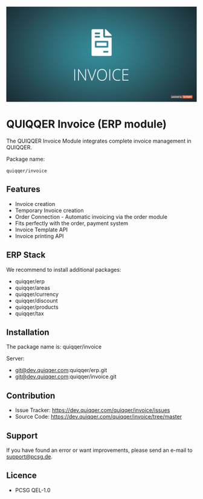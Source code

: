 ![QUIQQER Invoice](bin/images/Readme.jpg)

QUIQQER Invoice (ERP module)
========

The QUIQQER Invoice Module integrates complete invoice management in QUIQQER.

Package name:

    quiqqer/invoice


Features
------

- Invoice creation
- Temporary Invoice creation
- Order Connection - Automatic invoicing via the order module
- Fits perfectly with the order, payment system
- Invoice Template API
- Invoice printing API

ERP Stack
----

We recommend to install additional packages:

- quiqqer/erp
- quiqqer/areas
- quiqqer/currency
- quiqqer/discount
- quiqqer/products
- quiqqer/tax

Installation
------------

The package name is: quiqqer/invoice

Server:

- git@dev.quiqqer.com:quiqqer/erp.git
- git@dev.quiqqer.com:quiqqer/invoice.git

Contribution
----------

- Issue Tracker: https://dev.quiqqer.com/quiqqer/invoice/issues
- Source Code: https://dev.quiqqer.com/quiqqer/invoice/tree/master


Support
-------

If you have found an error or want improvements, please send an e-mail to support@pcsg.de.


Licence
-------

- PCSG QEL-1.0


